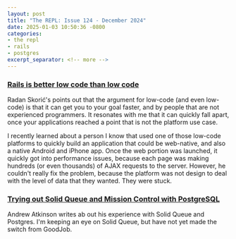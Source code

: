 ```yaml
---
layout: post
title: "The REPL: Issue 124 - December 2024"
date: 2025-01-03 10:50:36 -0800
categories:
- the repl
- rails
- postgres
excerpt_separator: <!-- more -->
---
```


### [Rails is better low code than low code](https://radanskoric.com/articles/rails-is-better-low-code-than-low-code)

Radan Skorić's points out that the argument for low-code (and even low-code) is that it can get you to your goal faster, and by people that are not experienced programmers. It resonates with me that it can quickly fall apart, once your applications reached a point that is not the platform use case.

I recently learned about a person I know that used one of those low-code platforms to quickly build an application that could be web-native, and also a native Android and iPhone app. Once the web portion was launched, it quickly got into performance issues, because each page was making hundreds (or even thousands) of AJAX requests to the server. However, he couldn't really fix the problem, because the platform was not design to deal with the level of data that they wanted. They were stuck.

### [Trying out Solid Queue and Mission Control with PostgreSQL](https://andyatkinson.com/solid-queue-mission-control-rails-postgresql)

Andrew Atkinson writes ab out his experience with Solid Queue and Postgres. I'm keeping an eye on Solid Queue, but have not yet made the switch from GoodJob.
